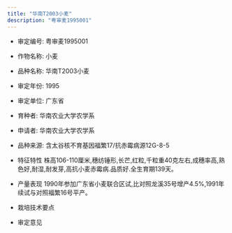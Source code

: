 ```yaml
---
title: "华南T2003小麦"
description: "粤审麦1995001"
---
```

* 审定编号:  粤审麦1995001

*  作物名称:  小麦

*  品种名称:  华南T2003小麦

*  审定年份:  1995

*  审定单位:  广东省

* 育种者:  华南农业大学农学系

*  申请者:  华南农业大学农学系

*  品种来源:  含太谷核不育基因福繁17/抗赤霉病源12G-8-5

*  特征特性
株高106-110厘米,穗纺锤形,长芒,红粒,千粒重40克左右,成穗率高,熟色好,耐湿,耐发芽,高抗小麦赤霉病.品质好.全生育期139天。

*  产量表现
1990年参加广东省小麦联合区试,比对照龙溪35号增产4.5%,1991年续试与对照福繁16号平产。

*  栽培技术要点
 

*  审定意见

